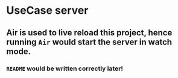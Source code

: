 # UseCase server 

## Air is used to live reload this project, hence running `Air` would start the server in watch mode.

### `README` would be written correctly later!

 

